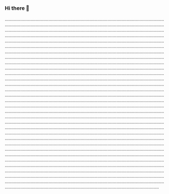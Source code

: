 ### Hi there 👋

............................................................................................................................................................................................................................................................................................................................................................................................................................................................................................................................................................................................................................................................................................................................................................................................................................................................................................................................................................................................................................................................................................................................................................................................................................................................................................................................................................................................................................................................................................................................................................................................................................................................................................................................................................................................................................................................................................................................................................................................................................................................................................................................................................................................................................................................................................................................................................................................................................................................................................................................................................................................................................................................................................................................................................................................................................................................................................................................................................................................................................................................................................................................................................................................................................................................................................................................................................................................................................................................................................................................................................................................................................................................................................................................................................................................................................................................................................................................................................................................................................................................................................................................